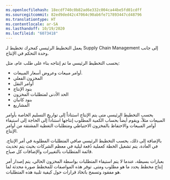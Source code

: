 ```yaml
---
ms.openlocfilehash: 18ecdf740c0b82ad6e332c004ca44be5fd01cdff
ms.sourcegitcommit: 82ed9ded42c47064c90ab6fe717893447cd48796
ms.translationtype: HT
ms.contentlocale: ar-SA
ms.lasthandoff: 10/19/2020
ms.locfileid: "6073418"
---
```

يعمل التخطيط الرئيسي كمحرك تخطيط لـ Supply Chain Management إلى جانب وحدة التحكم في الإنتاج.

يحسب التخطيط الرئيسي ما تم إنتاجه بناء على طلب عام، مثل:

-   أوامر مبيعات وعروض أسعار المبيعات.
-   المخزون الفعلي
-   أوامر النقل‬
-   بنود الإنتاج
-   الحد الأدنى لمتطلبات المخزون
-   بنود كانبان
-   المشاريع

يحسب التخطيط الرئيسي متى يتم الإنتاج استناداً إلى تواريخ التسليم الخاصة بأوامر المبيعات مثلاً، ويقوم أيضاً بحساب الكمية المطلوب إنتاجها استناداً إلى الحاجة إلى استيفاء أوامر المبيعات والاحتفاظ بالمخزون الاحتياطي ومتطلبات التغطية المشتقة من أوامر الإنتاج.

بالإضافة إلى ذلك، يحسب التخطيط الرئيسي صافي المتطلبات المطلوبة في أمر الإنتاج. في العادة، يتم تشغيل الخطة كعملية دُفعة ليلية في معظم الشركات بحيث يتم تحديث قائمة المتطلبات بالتغييرات والإضافات كل صباح.

بعبارات بسيطة، عندما لا يتم استيفاء المتطلبات بواسطة المخزون الحالي، يتم إصدار أمر إنتاج مخطط يحدد ما هو مطلوب ومتى. توفر هذه المواصفات للمخطط صورة محدثة لما هو مفقود وتسمح باتخاذ قرارات حول كيفية تلبية هذه المتطلبات.
